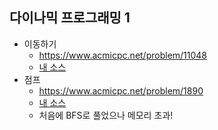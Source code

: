 ## 다이나믹 프로그래밍 1 
- 이동하기
    - https://www.acmicpc.net/problem/11048
    - [내 소스](https://github.com/HelloWoori/AlgorithmStudyWithBaekjoon/blob/master/DynamicProgramming_2/Move.cpp)
- 점프
    - https://www.acmicpc.net/problem/1890
    - [내 소스](https://github.com/HelloWoori/AlgorithmStudyWithBaekjoon/blob/master/DynamicProgramming_2/Jump.cpp)
    - 처음에 BFS로 풀었으나 메모리 초과!